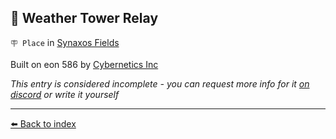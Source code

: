 ## 🎏 Weather Tower Relay

`🪧 Place` in [Synaxos Fields](/synaxos_fields.html)

Built on eon 586 by [Cybernetics Inc](/cybernetics_inc.html)

_This entry is considered incomplete - you can request more info for it [on discord](<https://discord.com/channels/562910943848169472/1173922660489633802>) or write it yourself_


----------
[⬅️ Back to index](/index.md#a1d0_s)
